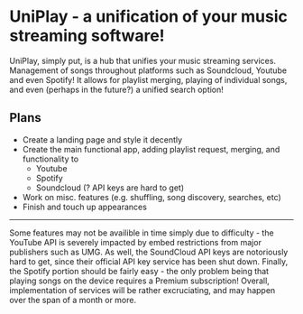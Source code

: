# UniPlay - a unification of your music streaming software!

UniPlay, simply put, is a hub that unifies your music streaming services. Management of songs throughout platforms such as Soundcloud, Youtube and even Spotify! It allows for playlist merging, playing of individual songs, and even (perhaps in the future?) a unified search option!

## Plans

- Create a landing page and style it decently
- Create the main functional app, adding playlist request, merging, and functionality to
  - Youtube
  - Spotify
  - Soundcloud (? API keys are hard to get)
- Work on misc. features (e.g. shuffling, song discovery, searches, etc)
- Finish and touch up appearances

---

Some features may not be availible in time simply due to difficulty - the YouTube API is severely impacted by embed restrictions from major publishers such as UMG. As well, the SoundCloud API keys are notoriously hard to get, since their official API key service has been shut down. Finally, the Spotify portion should be fairly easy - the only problem being that playing songs on the device requires a Premium subscription! Overall, implementation of services will be rather excruciating, and may happen over the span of a month or more.   